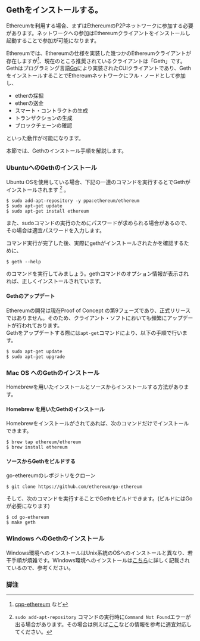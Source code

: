 ## Gethをインストールする。

Ethereumを利用する場合、まずはEthereumのP2Pネットワークに参加する必要があります。ネットワークへの参加はEthereumクライアントをインストールし起動することで参加が可能になります。

Ethereumでは、Ethereumの仕様を実装した幾つかのEthereumクライアントが存在しますが[^1]、現在のところ推奨されているクライアントは「Geth」です。Gethはプログラミング言語[Go](http://golang.org/)により実装されたCUIクライアントであり、GethをインストールすることでEthereumネットワークにフル・ノードとして参加し、

* etherの採掘
* etherの送金
* スマート・コントラクトの生成
* トランザクションの生成
* ブロックチェーンの確認

といった動作が可能になります。

本節では、Gethのインストール手順を解説します。

### UbuntuへのGethのインストール

Ubuntu OSを使用している場合、下記の一連のコマンドを実行するとでGethがインストールされます [^2] 。

```
$ sudo add-apt-repository -y ppa:ethereum/ethereum
$ sudo apt-get update
$ sudo apt-get install ethereum
```

また、sudoコマンドの実行のためにパスワードが求められる場合があるので、その場合は適宜パスワードを入力します。

コマンド実行が完了した後、実際にgethがインストールされたかを確認するために、

```
$ geth --help
```

のコマンドを実行してみましょう。gethコマンドのオプション情報が表示されれば、正しくインストールされています。

#### Gethのアップデート

Ethereumの開発は現在Proof of Concept の第9フェーズであり、正式リリースではありません。そのため、クライアント・ソフトにおいても頻繁にアップデートが行われております。  
Gethをアップデートする際には`apt-get`コマンドにより、以下の手順で行います。

```
$ sudo apt-get update
$ sudo apt-get upgrade
```

### 

### Mac OS へのGethのインストール

Homebrewを用いたインストールとソースからインストールする方法があります。

#### Homebrew を用いたGethのインストール

Homebrewをインストールがされてあれば、次のコマンドだけでインストールできます。

```
$ brew tap ethereum/ethereum
$ brew install ethereum
```

#### ソースからGethをビルドする

go-ethereumのレポジトリをクローン

```
$ git clone https://github.com/ethereum/go-ethereum
```

そして、次のコマンドを実行することでGethをビルドできます。\(ビルドにはGoが必要になります\)

```
$ cd go-ethereum
$ make geth
```

### 

### Windows へのGethのインストール

Windows環境へのインストールはUnix系統のOSへのインストールと異なり、若干手順が煩雑です。Windows環境へのインストールは[こちら](https://github.com/ethereum/go-ethereum/wiki/Installation-instructions-for-Windows)に詳しく記載されているので、参考ください。

### 

### 脚注

[^1]: [cpp-ethereum](https://github.com/ethereum/cpp-ethereum/) など

[^2]: `sudo add-apt-repository` コマンドの実行時に`Command Not Found`エラーが出る場合があります。その場合は例えば[ここ](http://data-hacker.blogspot.jp/2018/01/add-apt-repository.html)などの情報を参考に適宜対応してください。


